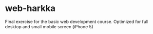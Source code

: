 # web-harkka

Final exercise for the basic web development course. Optimized for full desktop and small mobile screen (iPhone 5) 
